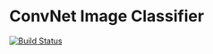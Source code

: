 # ConvNet Image Classifier
[![Build Status](https://travis-ci.org/jhole89/convet-image-classifier.svg?branch=master)](https://travis-ci.org/jhole89/convet-image-classifier)